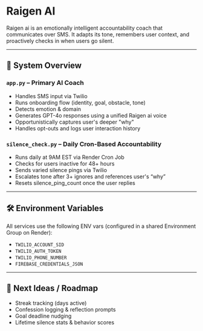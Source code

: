# Raigen AI

Raigen ai is an emotionally intelligent accountability coach that communicates over SMS. It adapts its tone, remembers user context, and proactively checks in when users go silent.

---

## 🔧 System Overview

### `app.py` – Primary AI Coach
- Handles SMS input via Twilio
- Runs onboarding flow (identity, goal, obstacle, tone)
- Detects emotion & domain
- Generates GPT-4o responses using a unified Raigen ai voice
- Opportunistically captures user's deeper "why"
- Handles opt-outs and logs user interaction history

### `silence_check.py` – Daily Cron-Based Accountability
- Runs daily at 9AM EST via Render Cron Job
- Checks for users inactive for 48+ hours
- Sends varied silence pings via Twilio
- Escalates tone after 3+ ignores and references user's “why”
- Resets silence_ping_count once the user replies

---

## 🛠 Environment Variables

All services use the following ENV vars (configured in a shared Environment Group on Render):

- `TWILIO_ACCOUNT_SID`
- `TWILIO_AUTH_TOKEN`
- `TWILIO_PHONE_NUMBER`
- `FIREBASE_CREDENTIALS_JSON`

---

## 🧪 Next Ideas / Roadmap

- Streak tracking (days active)
- Confession logging & reflection prompts
- Goal deadline nudging
- Lifetime silence stats & behavior scores
